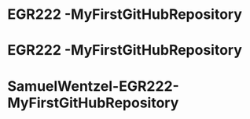# EGR222 -MyFirstGitHubRepository
# EGR222 -MyFirstGitHubRepository
# SamuelWentzel-EGR222-MyFirstGitHubRepository
